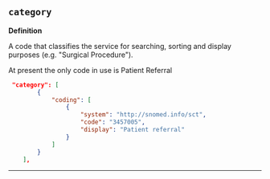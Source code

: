 ## `category`

<b>Definition</b><br>

A code that classifies the service for searching, sorting and display purposes (e.g. "Surgical Procedure").

At present the only code in use is Patient Referral

```json
 "category": [
        {
            "coding": [
                {
                    "system": "http://snomed.info/sct",
                    "code": "3457005",
                    "display": "Patient referral"
                }
            ]
        }
    ],
```

---